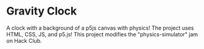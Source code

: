 # Gravity Clock
A clock with a background of a p5js canvas with physics! The project uses HTML, CSS, JS, and p5.js! This project modifies the "physics-simulator" jam on Hack Club.
